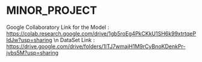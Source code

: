 # MINOR_PROJECT

Google Collaboratory Link for the Model :  https://colab.research.google.com/drive/1gb5roEg4PkCKkU1SH6k99xtrtqePIdJw?usp=sharing \n
DataSet Link : https://drive.google.com/drive/folders/1lTJ7wmajH1M9rCyBnoKDenkPr-jvbs5M?usp=sharing
